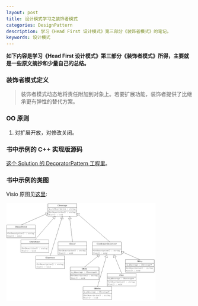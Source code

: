 ```yaml
---
layout: post
title: 设计模式学习之装饰者模式
categories: DesignPattern
description: 学习《Head First 设计模式》第三部分《装饰者模式》的笔记。
keywords: 设计模式
---
```


**如下内容是学习《Head First 设计模式》第三部分《装饰者模式》所得，主要就是一些原文摘抄和少量自己的总结。**

### 装饰者模式定义

> 装饰者模式动态地将责任附加到对象上。若要扩展功能，装饰者提供了比继承更有弹性的替代方案。

### OO 原则

1. 对扩展开放，对修改关闭。

### 书中示例的 C++ 实现版源码

<a href="https://github.com/mzlogin/DesignPatternDemos" target="_blank">这个 Solution 的 DecoratorPattern 工程里</a>。

### 书中示例的类图

Visio 原图见<a href="https://github.com/mzlogin/DesignPatternDemos/blob/master/DesignPatternDemos.vsd" target="_blank">这里</a>:

<img src="/images/posts/designpattern/DecoratorPattern.png" width="80%" alt="Decorator Pattern UML Class Diagram" />
